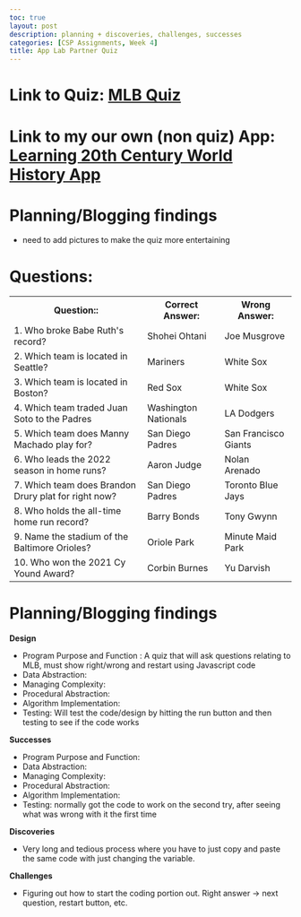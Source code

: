 ```yaml
---
toc: true
layout: post
description: planning + discoveries, challenges, successes
categories: [CSP Assignments, Week 4]
title: App Lab Partner Quiz
---
```


# **Link to Quiz**: [MLB Quiz](https://studio.code.org/projects/applab/J-lBx4h4v1k3OqyW71ciH1YEPZZQtRH2tGEAmyO9CI8/view)
# **Link to my our own (non quiz) App**: [Learning 20th Century World History App](https://studio.code.org/projects/applab/wzrgWNAQJlODZaqGA30EkKgbkzkFHkBL3OxUF4DxlHo)
# **Planning/Blogging findings**
- need to add pictures to make the quiz more entertaining
# Questions:
<table>
    <tr>
        <th>Question::</th>
        <th>Correct Answer:</th>
        <th>Wrong Answer:</th>
    </tr>
    <tr>
        <td>1. Who broke Babe Ruth's record?</td>
        <td>Shohei Ohtani</td>
        <td>Joe Musgrove</td>
    </tr>
    <tr>
        <td>2. Which team is located in Seattle?</td>
        <td>Mariners</td>
        <td>White Sox</td>
    </tr>
    <tr>
        <td>3. Which team is located in Boston?</td>
        <td>Red Sox</td>
        <td>White Sox</td>
    </tr>
        <tr>
        <td>4. Which team traded Juan Soto to the Padres</td>
        <td>Washington Nationals</td>
        <td>LA Dodgers</td>
    </tr>
    <tr>
        <td>5. Which team does Manny Machado play for?</td>
        <td>San Diego Padres</td>
        <td>San Francisco Giants</td>
    </tr>
    <tr>
        <td>6. Who leads the 2022 season in home runs?</td>
        <td>Aaron Judge</td>
        <td>Nolan Arenado</td>
    <tr>
        <tr>
        <td>7. Which team does Brandon Drury plat for right now?</td>
        <td>San Diego Padres</td>
        <td>Toronto Blue Jays</td>
    </tr>
        <tr>
        <td>8. Who holds the all-time home run record?</td>
        <td>Barry Bonds</td>
        <td>Tony Gwynn</td>
    </tr>
    <tr>
        <td>9. Name the stadium of the Baltimore Orioles?</td>
        <td>Oriole Park</td>
        <td>Minute Maid Park</td>
    </tr>
    <tr>
        <td>10. Who won the 2021 Cy Yound Award?</td>
        <td>Corbin Burnes</td>
        <td>Yu Darvish</td>
    <tr>
</table>

# **Planning/Blogging findings**

**Design**
- Program Purpose and Function : A quiz that will ask questions relating to MLB, must show right/wrong and restart using Javascript code
- Data Abstraction: 
- Managing Complexity: 
- Procedural Abstraction: 
- Algorithm Implementation: 
- Testing: Will test the code/design by hitting the run button and then testing to see if the code works

**Successes**
- Program Purpose and Function: 
- Data Abstraction: 
- Managing Complexity: 
- Procedural Abstraction: 
- Algorithm Implementation: 
- Testing: normally got the code to work on the second try, after seeing what was wrong with it the first time

**Discoveries**
- Very long and tedious process where you have to just copy and paste the same code with just changing the variable.

**Challenges**
- Figuring out how to start the coding portion out. Right answer -> next question, restart button, etc.
